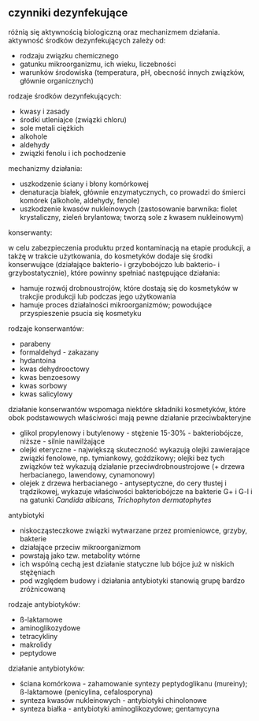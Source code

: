 
## czynniki dezynfekujące

różnią się aktywnością biologiczną oraz mechanizmem działania. aktywność środków dezynfekujących zależy od:
- rodzaju związku chemicznego
- gatunku mikroorganizmu, ich wieku, liczebności
- warunków środowiska (temperatura, pH, obecność innych związków, głównie organicznych)

rodzaje środków dezynfekujących:
- kwasy i zasady
- środki utleniajce (związki chloru)
- sole metali ciężkich
- alkohole
- aldehydy
- związki fenolu i ich pochodzenie

mechanizmy działania:
- uszkodzenie ściany i błony komórkowej
- denaturacja białek, głównie enzymatycznych, co prowadzi do śmierci komórek (alkohole, aldehydy, fenole)
- uszkodzenie kwasów nukleinowych (zastosowanie barwnika: fiolet krystaliczny, zieleń brylantowa; tworzą sole z kwasem nukleinowym)

konserwanty:

w celu zabezpieczenia produktu przed kontaminacją na etapie produkcji, a takżę w trakcie użytkowania, do kosmetyków dodaje się środki konserwujące (działające bakterio- i grzybobójczo lub bakterio- i grzybostatycznie), które powinny spełniać następujące działania:
- hamuje rozwój drobnoustrojów, które dostają się do kosmetyków w trakcjie produkcji lub podczas jego użytkowania
- hamuje proces działalności mikroorganizmów; powodujące przyspieszenie psucia się kosmetyku

rodzaje konserwantów:
- parabeny
- formaldehyd - zakazany
- hydantoina
- kwas dehydrooctowy
- kwas benzoesowy
- kwas sorbowy
- kwas salicylowy

działanie konserwantów wspomaga niektóre składniki kosmetyków, które obok podstawowych właściwości mają pewne działanie przeciwbakteryjne
- glikol propylenowy i butylenowy - stężenie 15-30% - bakteriobójcze, niższe - silnie nawilżające
- olejki eteryczne - największą skuteczność wykazują olejki zawierające związki fenolowe, np. tymiankowy, goździkowy; olejki bez tych związków też wykazują działanie przeciwdrobnoustrojowe (+ drzewa herbacianego, lawendowy, cynamonowy)
- olejek z drzewa herbacianego - antyseptyczne, do cery tłustej i trądzikowej, wykazuje właściwości bakteriobójcze na bakterie G+ i G-l i na gatunki *Candida albicans, Trichophyton dermatophytes*


antybiotyki

- niskocząsteczkowe związki wytwarzane przez promieniowce, grzyby, bakterie
- działające przeciw mikroorganizmom
- powstają jako tzw. metabolity wtórne
- ich wspólną cechą jest działanie statyczne lub bójce już w niskich stężęniach
- pod względem budowy i działania antybiotyki stanowią grupę bardzo zróżnicowaną

rodzaje antybiotyków:
- ß-laktamowe
- aminoglikozydowe
- tetracykliny
- makrolidy
- peptydowe

 działanie antybiotyków:
- ściana komórkowa - zahamowanie syntezy peptydoglikanu (mureiny); ß-laktamowe (penicylina, cefalosporyna)
- synteza kwasów nukleinowych - antybiotyki chinolonowe
- synteza białka - antybiotyki aminoglikozydowe; gentamycyna